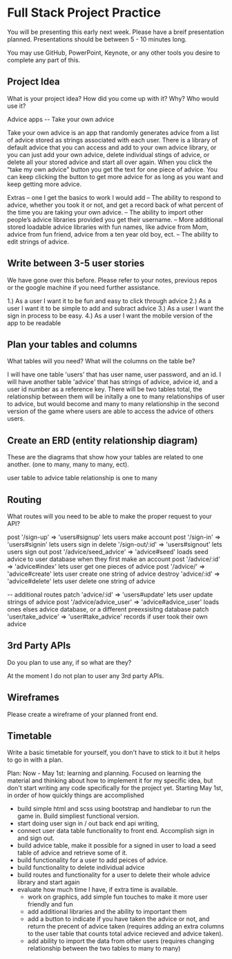 # Full Stack Project Practice

You will be presenting this early next week.  Please have a breif presentation
planned.  Presentations should be between 5 - 10 minutes long.

You may use GitHub, PowerPoint, Keynote, or any other tools you desire to
complete any part of this.

## Project Idea

What is your project idea?  How did you come up with it? Why? Who would use it?

Advice apps -- Take your own advice

Take your own advice is an app that randomly generates advice from a list of advice stored as strings associated with each user.  There is a library of default advice that you can access and add to your own advice library, or you can just add your own advice, delete individual stings of advice, or delete all your stored advice and start all over again.  When you click the “take my own advice” button you get the text for one piece of advice.  You can keep clicking the button to get more advice for as long as you want and keep getting more advice.

Extras – one I get the basics to work I would add
–	The ability to respond to advice, whether you took it or not, and get a record back of what percent of the time you are taking your own advice.
–	The ability to import other people’s advice libraries provided you get their username.
–	More additional stored loadable advice libraries with fun names, like advice from Mom, advice from fun friend, advice from a ten year old boy, ect.
–	The ability to edit strings of advice.


## Write between 3-5 user stories

We have gone over this before. Please refer to your notes, previous repos or the
google machine if you need further assistance.

1.) As a user I want it to be fun and easy to click through advice
2.) As a user I want it to be simple to add and subract advice
3.) As a user I want the sign in process to be easy.
4.) As a user I want the mobile version of the app to be readable

## Plan your tables and columns

What tables will you need? What will the columns on the table be?

I will have one table 'users' that has user name, user password, and an id.
I will have another table 'advice' that has strings of advice, advice id, and a user id number as a reference key.
There will be two tables total, the relationship between them will be initally a one to many relationships of user to advice, but would become and many to many relationship in the second version of the game where users are able to access the advice of others users.

## Create an ERD (entity relationship diagram)

These are the diagrams that show how your tables are related to one another.
(one to many, many to many, ect).

user table to advice table relationship is one to many

## Routing

What routes will you need to be able to make the proper request to your API?

post '/sign-up' => 'users#signup'
  lets users make account
post '/sign-in' => 'users#signin'
  lets users sign in
delete '/sign-out/:id' => 'users#signout'
  lets users sign out
post '/advice/seed_advice' => 'advice#seed'
  loads seed advice to user database when they first make an account
post '/advice/:id' => 'advice#index'
  lets user get one pieces of advice
post '/advice/' => 'advice#create'
  lets user create one string of advice
destroy 'advice/:id' => 'advice#delete'
  lets user delete one string of advice

--
additional routes
patch 'advice/:id' => 'users#update'
  lets user update strings of advice
 post '/advice/advice_user' => 'advice#advice_user'
  loads ones elses advice database, or a different preexsisitng database
patch 'user/take_advice' => 'user#take_advice'
  records if user took their own advice

## 3rd Party APIs

Do you plan to use any, if so what are they?

At the moment I do not plan to user any 3rd party APIs.

## Wireframes

Please create a wireframe of your planned front end.

[wireframe]: http://imgur.com/a/0DX16 "wireframe"


## Timetable

Write a basic timetable for yourself, you don't have to stick to it but it
helps to go in with a plan.

Plan:
Now - May 1st: learning and planning.  Focused on learning the material and thinking about how to implement it for my specific idea, but don't start writing any code specifically for the project yet.
Starting May 1st, in order of how quickly things are accomplished
- build simple html and scss using bootstrap and handlebar to run the game in.  Build simpliest functional version.
- start doing user sign in / out back end api writing,
- connect user data table functionality to front end. Accomplish sign in and sign out.
- build advice table, make it possible for a signed in user to load a seed table of advice and retrieve some of it.
- build functionality for a user to add peices of advice.
- build functionality to delete individual advice
- build routes and functionality for a user to delete their whole advice library and start again
- evaluate how much time I have, if extra time is available.
  - work on graphics, add simple fun touches to make it more user friendly and fun
  - add additional libraries and the ability to important them
  - add a button to indicate if you have taken the advice or not, and return the precent of advice taken (requires adding an extra columns to the user table that counts total advice recieved and advice taken).
  - add ability to import the data from other users (requires changing relationship between the two tables to many to many)
